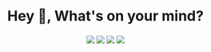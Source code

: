 <h1 align="center">Hey 👋, What's on your mind?</h1>

###

<p align="center">
  <img src="https://skillicons.dev/icons?i=js,ts,py,java,go,rust,cs,cpp,php,ruby,html,css,react,reactnative,nextjs" />
  <img src="https://skillicons.dev/icons?i=vue,nuxtjs,angular,svelte,tailwind,nodejs,nestjs,laravel,flutter,graphql,postgres,mysql,mongodb,redis,cassandra" />
  <img src="https://skillicons.dev/icons?i=elasticsearch,prisma,docker,kubernetes,kafka,nginx,apache,aws,azure,gcp,vercel,netlify,cloudflare,firebase,supabase" />
  <img src="https://skillicons.dev/icons?i=terraform,git,github,npm,yarn,bun,deno,vite,jest,playwright,eslint,prettier,linux,ubuntu,bash" />
</p>
